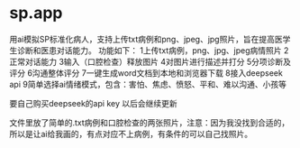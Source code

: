 # sp.app
用ai模拟SP标准化病人，支持上传txt病例和png、jpeg、jpg照片，旨在提高医学生诊断和医患对话能力。
功能如下：
1上传txt病例，png、jpg、jpeg病情照片
2正常对话能力
3输入（口腔检查）释放图片
4对图片进行描述并打分
5分项诊断及评分
6沟通整体评分
7一键生成word文档到本地和浏览器下载
8接入deepseek api
9简单选择ai情绪模式，包含：害怕、焦虑、愤怒、平和、难以沟通、小孩等

要自己购买deepseek的api key
以后会继续更新

文件里放了简单的.txt病例和口腔检查的两张照片，注意：因为我没找到合适的，所以是让ai给我画的，有点对应不上病例，有条件的可以自己找照片。
